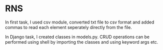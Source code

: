# RNS

In first task, I used csv module, converted txt file to csv format and added commas to read each element seperately directly from the file.

In Django task, I created classes in models.py. CRUD operations can be performed using shell by importing the classes and using keyword args etc.
